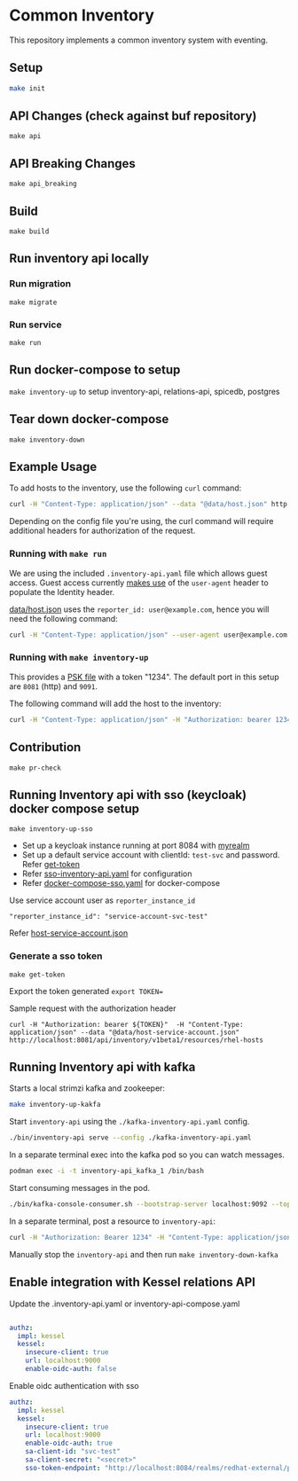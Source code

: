 # Common Inventory
This repository implements a common inventory system with eventing.


## Setup
```bash
make init
```
## API Changes (check against buf repository)
`make api`

## API Breaking Changes
`make api_breaking`

## Build
`make build`

## Run inventory api locally
### Run migration
`make migrate`
### Run service
`make run`


## Run docker-compose to setup
```make inventory-up``` to setup inventory-api, relations-api, spicedb, postgres

## Tear down docker-compose
`make inventory-down`


## Example Usage

To add hosts to the inventory, use the following `curl` command:

```bash
curl -H "Content-Type: application/json" --data "@data/host.json" http://localhost:8081/api/inventory/v1beta1/resources/rhel-hosts
```

Depending on the config file you're using, the curl command will require additional headers for authorization of the request.

### Running with `make run`

We are using the included `.inventory-api.yaml` file which allows guest access.
Guest access currently [makes use](https://github.com/project-kessel/inventory-api/blob/main/internal/authn/guest/guest.go#L20) of the `user-agent` header to
populate the Identity header.

[data/host.json](./data/host.json) uses the `reporter_id: user@example.com`, hence you will need the following command:

```bash
curl -H "Content-Type: application/json" --user-agent user@example.com --data "@data/host.json" http://localhost:8081/api/inventory/v1beta1/resources/rhel-hosts
```

### Running with `make inventory-up`

This provides a [PSK file](https://github.com/project-kessel/inventory-api/blob/main/config/psks.yaml#L1) with a token "1234".
The default port in this setup are `8081` (http) and `9091`.

The following command will add the host to the inventory:

```bash
curl -H "Content-Type: application/json" -H "Authorization: bearer 1234" --data "@data/host.json" http://localhost:8081/api/inventory/v1beta1/resources/rhel-hosts
```

## Contribution
`make pr-check`


## Running Inventory api with sso (keycloak) docker compose setup
`make inventory-up-sso`

* Set up a keycloak instance running at port 8084 with [myrealm](myrealm.json)
* Set up a default service account with clientId: `test-svc` and password. Refer [get-token](scripts/get-token.sh)
* Refer [sso-inventory-api.yaml](sso-inventory-api.yaml) for configuration
* Refer [docker-compose-sso.yaml](docker-compose-sso.yaml) for docker-compose

Use service account user as `reporter_instance_id`
```
"reporter_instance_id": "service-account-svc-test"
```
Refer [host-service-account.json](data/host-service-account.json)

### Generate a sso token
`make get-token`

Export the token generated
`export TOKEN=`

Sample request with the authorization header

`curl -H "Authorization: bearer ${TOKEN}"  -H "Content-Type: application/json" --data "@data/host-service-account.json" http://localhost:8081/api/inventory/v1beta1/resources/rhel-hosts`

## Running Inventory api with kafka
Starts a local strimzi kafka and zookeeper:
```bash
make inventory-up-kakfa
```

Start `inventory-api` using the `./kafka-inventory-api.yaml` config.
```bash
./bin/inventory-api serve --config ./kafka-inventory-api.yaml
```

In a separate terminal exec into the kafka pod so you can watch messages.
```bash
podman exec -i -t inventory-api_kafka_1 /bin/bash
```

Start consuming messages in the pod.
```bash
./bin/kafka-console-consumer.sh --bootstrap-server localhost:9092 --topic kessel-inventory
```

In a separate terminal, post a resource to `inventory-api`:
```bash
curl -H "Authorization: Bearer 1234" -H "Content-Type: application/json" --data "@data/k8s-cluster.json" http://localhost:8081/api/inventory/v1beta1/k8s-clusters
```

Manually stop the `inventory-api` and then run `make inventory-down-kafka`
## Enable integration with Kessel relations API
Update the .inventory-api.yaml or inventory-api-compose.yaml

```yaml

authz:
  impl: kessel
  kessel:
    insecure-client: true
    url: localhost:9000
    enable-oidc-auth: false
```
Enable oidc authentication with sso

```yaml
authz:
  impl: kessel
  kessel:
    insecure-client: true
    url: localhost:9000
    enable-oidc-auth: true
    sa-client-id: "svc-test"
    sa-client-secret: "<secret>"
    sso-token-endpoint: "http://localhost:8084/realms/redhat-external/protocol/openid-connect/token"
```
